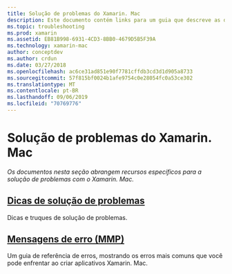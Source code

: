 ```yaml
---
title: Solução de problemas do Xamarin. Mac
description: Este documento contém links para um guia que descreve as dicas de solução de problemas gerais para o desenvolvimento do Xamarin. Mac e outro guia que lista os erros gerados pelo MMP, a ferramenta que empacota os assemblies em um aplicativo Mac.
ms.topic: troubleshooting
ms.prod: xamarin
ms.assetid: EB81B998-6931-4CD3-8BB0-4679D5B5F39A
ms.technology: xamarin-mac
author: conceptdev
ms.author: crdun
ms.date: 03/27/2018
ms.openlocfilehash: ac6ce31ad851e90f7781cffdb3cd3d1d905a8733
ms.sourcegitcommit: 57f815bf0024b1afe9754c0e28054fc0a53ce302
ms.translationtype: MT
ms.contentlocale: pt-BR
ms.lasthandoff: 09/06/2019
ms.locfileid: "70769776"
---
```

# <a name="xamarinmac-troubleshooting"></a>Solução de problemas do Xamarin. Mac 

_Os documentos nesta seção abrangem recursos específicos para a solução de problemas com o Xamarin. Mac._

## <a name="troubleshooting-tipsmactroubleshootingtroubleshootingmd"></a>[Dicas de solução de problemas](~/mac/troubleshooting/troubleshooting.md)

Dicas e truques de solução de problemas.

## <a name="errors-messages-mmpmactroubleshootingmmp-errorsmd"></a>[Mensagens de erro (MMP)](~/mac/troubleshooting/mmp-errors.md)

Um guia de referência de erros, mostrando os erros mais comuns que você pode enfrentar ao criar aplicativos Xamarin. Mac.

